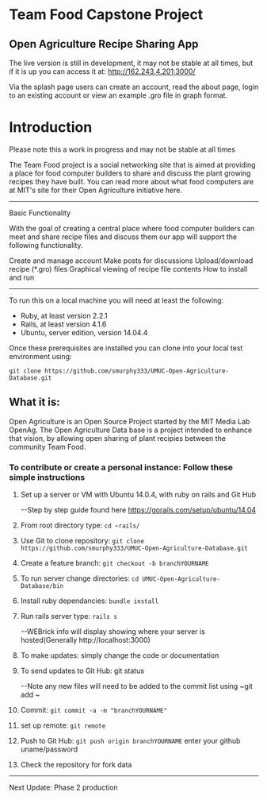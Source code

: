 # Team Food Capstone Project
## Open Agriculture Recipe Sharing App

The live version is still in development, it may not be stable at all times, but if it is up you can access it at: http://162.243.4.201:3000/

Via the splash page users can create an account, read the about page, login to an existing account
or view an example .gro file in graph format.

# Introduction

Please note this a work in progress and may not be stable at all times

The Team Food project is a social networking site that is aimed at providing a place for food computer builders to share and discuss the plant growing recipes they have built. You can read more about what food computers are at MIT's site for their Open Agriculture initiative here.

**********************************************************************************

Basic Functionality

With the goal of creating a central place where food computer builders can meet and share recipe files and discuss them our app will support the following functionality.

Create and manage account
Make posts for discussions
Upload/download recipe (*.gro) files
Graphical viewing of recipe file contents
How to install and run

**********************************************************************************

To run this on a local machine you will need at least the following:

* Ruby, at least version 2.2.1
* Rails, at least version 4.1.6
* Ubuntu, server edition, version 14.04.4

Once these prerequisites are installed you can clone into your local test environment using:

```git clone https://github.com/smurphy333/UMUC-Open-Agriculture-Database.git```

## What it is:
Open Agriculture is an Open Source Project started by the
MIT Media Lab OpenAg. The Open Agriculture Data base is a
project intended to enhance that vision, by allowing open
sharing of plant recipies between the community Team Food.

### To contribute or create a personal instance: Follow these simple instructions


1. Set up a server or VM with Ubuntu 14.0.4, with ruby on rails and Git Hub

	--Step by step guide found here https://gorails.com/setup/ubuntu/14.04

2. From root directory type: ```cd ~rails/```

3. Use Git to clone repository:
```git clone https://github.com/smurphy333/UMUC-Open-Agriculture-Database.git```

4. Create a feature branch: ```git checkout -b branchYOURNAME```

5. To run server change directories: ```cd UMUC-Open-Agriculture-Database/bin```

6. Install ruby dependancies: ```bundle install```

7. Run rails server type: ```rails s```

	--WEBrick info will display showing where your server is hosted(Generally http://localhost:3000)

8. To make updates: simply change the code or documentation

9. To send updates to Git Hub: git status

	--Note any new files will need to be added to the commit list using ~git add <filename>~

10. Commit: ```git commit -a -m "branchYOURNAME"```

11. set up remote: ```git remote```

12. Push to Git Hub: ```git push origin branchYOURNAME```
     enter your github uname/password

13. Check the repository for fork data
**********************************************************************************
Next Update: Phase 2 production
